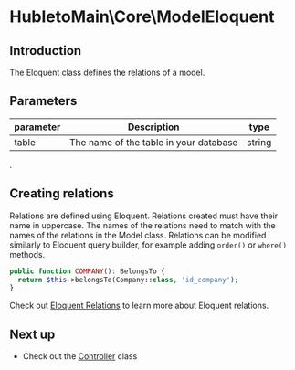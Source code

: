 # HubletoMain\Core\ModelEloquent

## Introduction

The Eloquent class defines the relations of a model.

## Parameters

| parameter | Description                            | type   |
| --------- | -------------------------------------- | ------ |
| table     | The name of the table in your database | string |

.

## Creating relations

Relations are defined using Eloquent. Relations created must have their name in uppercase. The names of the relations need to match with the names of the relations in the Model class. Relations can be modified similarly to Eloquent query builder, for example adding  `order()` or `where()` methods.

```php
public function COMPANY(): BelongsTo {
  return $this->belongsTo(Company::class, 'id_company');
}
```

Check out [Eloquent Relations](https://laravel.com/docs/11.x/eloquent-relationships) to learn more about Eloquent relations.

## Next up

- Check out the [Controller](controller) class
